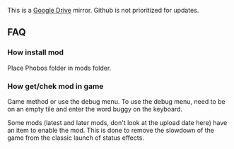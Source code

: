 This is a [Google Drive](https://drive.google.com/drive/folders/1n7KAw_ACSoOeiUhKhrPPfzm_V6dIiIy7) mirror. Github is not prioritized for updates.
## FAQ
### How install mod
Place Phobos folder in mods folder.
### How get/chek mod in game
Game method or use the debug menu.  To use the debug menu, need to be on an empty tile and enter the word buggy on the keyboard.

Some mods (latest and later mods, don't look at the upload date here) have an item to enable the mod.  This is done to remove the slowdown of the game from the classic launch of status effects.
